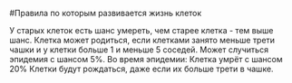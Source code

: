 #Правила по которым развивается жизнь клеток

У старых клеток есть шанс умереть, чем старее клетка - тем выше шанс.
Клетка может родиться, если клетками занято меньше трети чашки и у клетки больше 1 и меньше 5 соседей.
Может случиться эпидемия с шансом 5%.
Во время эпидемии:
	 Клетка умрёт с шансом 20%
	 Клетки будут рождаться, даже если их больше трети в чашке. 